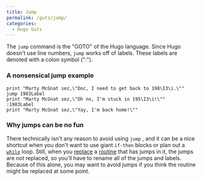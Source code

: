 ```yaml
---
title: Jump
permalink: /guts/jump/
categories: 
  - Hugo Guts
---
```


The `jump` command is the "GOTO" of the Hugo language. Since Hugo
doesn't use line numbers, `jump` works off of labels. These labels are
denoted with a colon symbol (":").

### A nonsensical jump example

    print "Marty McGnat sez,\"Doc, I need to get back to 198\I3\i.\""
    jump 1983Label
    print "Marty McGnat sez,\"Oh no, I'm stuck in 195\I3\i!\""
    :1983Label
    print "Marty McGnat sez,\"Yay, I'm back home!\""

### Why jumps can be no fun

There technically isn't any reason to avoid using `jump` , and it can be
a nice shortcut when you don't want to use giant `if-then` blocks or
plan out a [`while`](while) loop. Still, when you
[replace](replace) a [routine](routine) that has
jumps in it, the jumps are *not* replaced, so you'll have to rename all
of the jumps and labels. Because of this alone, you may want to avoid
jumps if you think the routine might be replaced at some point.
